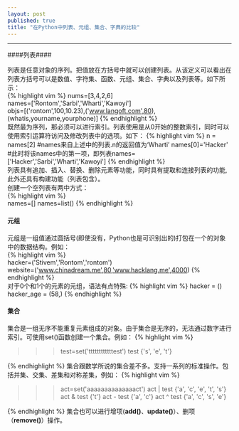 ```yaml
---
layout: post
published: true
title: "在Python中列表、元组、集合、字典的比较"
---
```



-------------------------------------------      

####列表####   

列表是任意对象的序列。把值放在方括号中就可以创建列表。从该定义可以看出在列表方括号可以是数值、字符集、函数、元组、集合、字典以及列表等。如下所示：   
{% highlight vim %}
nums=[3,4,2,6]    
names=['Rontom','Sarbi','Wharti','Kawoyi']   
objs=[('rontom',100,10.23),('www.langoft.com',80),(whatis,yourname,yourphone)]
{% endhighlight %}   
既然最为序列，那必须可以进行索引。列表使用是从0开始的整数索引，同时可以使用索引运算符访问及修改列表中的选项。如下：
{% highlight vim %}
n = names[2]	#names来自上述中的列表.n的返回值为‘Wharti’
names[0]='Hacker'	#此时将该names中的第一项，即列表names=['Hacker','Sarbi','Wharti','Kawoyi']
{% endhighlight %}   
列表具有追加、插入、替换、删除元素等功能，同时具有提取和连接列表的功能,此外还具有构建功能（列表包含）。   
创建一个空列表有两中方式：   
{% highlight vim %}   
names=[]
names=list()
{% endhighlight %}   

#### 元组 ####   

元组是一组值通过圆括号(即使没有，Python也是可识别出的)打包在一个的对象中的数据结构。例如：   
{% highlight vim %}   
  hacker=('Stivem','Rontom','rontom')   
  website=('www.chinadream.me',80,'www.hacklang.me',4000) 
{% endhighlight %}   
 对于0个和1个的元素的元组，语法有点特殊:
{% highlight vim %}
hacker = ()   
hacker_age = (58,)
{% endhighlight %}

#### 集合 ####

集合是一组无序不能重复元素组成的对象。由于集合是无序的，无法通过数字进行索引。可使用set()函数创建一个集合。例如：
{% highlight vim %}
>>> test=set('ttttttttttttest')
>>> test
{'s', 'e', 't'}
>>> 
{% endhighlight %}
集合跟数学所说的集合差不多。支持一系列的标准操作。包括并集、交集、差集和对称差集，例如：
{% highlight vim %}
>>> act=set('aaaaaaaaaaaaaact')
>>> act | test
{'a', 'c', 'e', 't', 's'}
>>> act & test
{'t'}
>>> act - test
{'a', 'c'}
>>> act ^ test
{'a', 'c', 's', 'e'}
>>> 
{% endhighlight %}
集合也可以进行增项(**add()**、**update()**）、删项（**remove()**）操作。

      